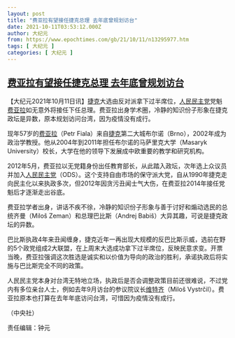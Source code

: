 ```yaml
---
layout: post
title: "费亚拉有望接任捷克总理 去年底曾规划访台"
date: 2021-10-11T03:53:12.000Z
author: 大纪元
from: https://www.epochtimes.com/gb/21/10/11/n13295977.htm
tags: [ 大纪元 ]
categories: [ 大纪元 ]
---
```

<!--1633924392000-->
[费亚拉有望接任捷克总理 去年底曾规划访台](https://www.epochtimes.com/gb/21/10/11/n13295977.htm)
------

<div>
<p>【大纪元2021年10月11日讯】<a href="https://www.epochtimes.com/gb/tag/%E6%8D%B7%E5%85%8B.html">捷克</a>大选由反对派拿下过半席位，<a href="https://www.epochtimes.com/gb/tag/%E4%BA%BA%E6%B0%91%E6%B0%91%E4%B8%BB%E5%85%9A.html">人民民主党</a>党魁<a href="https://www.epochtimes.com/gb/tag/%E8%B4%B9%E4%BA%9A%E6%8B%89.html">费亚拉</a>如无意外将接任下任总理。费亚拉出身学术圈，冷静的知识份子形象在捷克政坛是异数，原本规划访问台湾，因为疫情没有成行。</p><p>现年57岁的<a href="https://www.epochtimes.com/gb/tag/%E8%B4%B9%E4%BA%9A%E6%8B%89.html">费亚拉</a>（Petr Fiala）来自<a href="https://www.epochtimes.com/gb/tag/%E6%8D%B7%E5%85%8B.html">捷克</a>第二大城布尔诺（Brno），2002年成为政治学教授。他从2004年到2011年担任布尔诺的马萨里克大学（Masaryk University）校长，大学在他的领导下发展成中欧重要的教学和研究机构。</p><p>2012年5月，费亚拉以无党籍身份出任教育部长，从此踏入政坛，次年选上众议员并加入<a href="https://www.epochtimes.com/gb/tag/%E4%BA%BA%E6%B0%91%E6%B0%91%E4%B8%BB%E5%85%9A.html">人民民主党</a>（ODS）。这个支持自由市场的保守派大党，自从1990年捷克走向民主化以来执政多次，但2012年因贪污丑闻士气大伤，在费亚拉2014年接任党魁后才逐渐走出谷底。</p><p>费亚拉学者出身，讲话不疾不徐，冷静的知识份子形象与善于讨好和煽动选民的总统齐曼（Miloš Zeman）和总理巴比斯（Andrej Babiš）大异其趣，可说是捷克政坛的异数。</p><p>巴比斯执政4年来丑闻缠身，捷克近年一再出现大规模的反巴比斯示威，选前在野的5个政党组成2大联盟，在上周末大选成功拿下过半席位，反映民意求变。开票当晚，费亚拉强调这次胜选是诚实和以价值为导向的政治的胜利，承诺执政后将实施与巴比斯完全不同的政策。</p><p>人民民主党本身对台湾无特地立场，执政后是否会调整政策目前还很难说，不过党内有多位亲台人士，例如去年9月访台的参议院议长<a href="https://www.epochtimes.com/gb/tag/%E7%BB%B4%E7%89%B9%E9%BD%90.html">维特齐</a>（Miloš Vystrčil）。费亚拉原本也打算在去年年底访问台湾，可惜因为疫情没有成行。</p><p>（中央社）</p><p>责任编辑：钟元</p>
</div>
